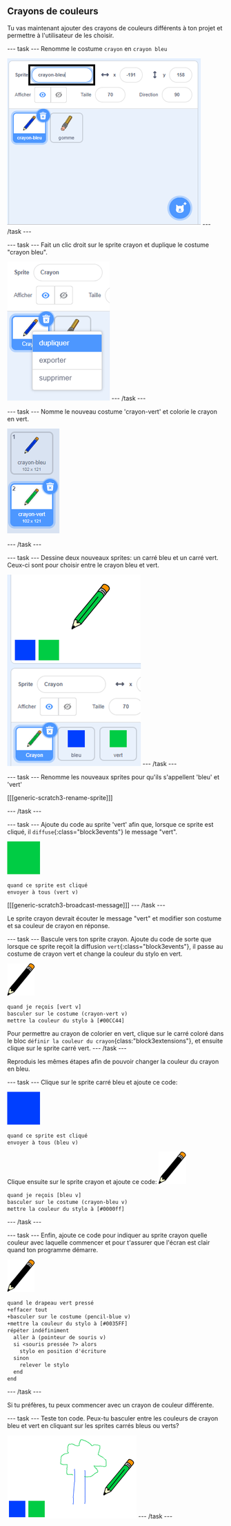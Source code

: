 ## Crayons de couleurs

Tu vas maintenant ajouter des crayons de couleurs différents à ton projet et permettre à l'utilisateur de les choisir.

--- task --- Renomme le costume `crayon` en `crayon bleu`

![renommer-crayon](images/rename-pencil.png) --- /task ---

--- task --- Fait un clic droit sur le sprite crayon et duplique le costume "crayon bleu".

![capture d'écran](images/paint-blue-duplicate.png) --- /task ---

--- task --- Nomme le nouveau costume 'crayon-vert' et colorie le crayon en vert.

![capture d'écran](images/paint-pencil-green.png)

--- /task ---

--- task --- Dessine deux nouveaux sprites: un carré bleu et un carré vert. Ceux-ci sont pour choisir entre le crayon bleu et vert.

![capture d'écran](images/paint-selectors.png) --- /task ---

--- task --- Renomme les nouveaux sprites pour qu'ils s'appellent 'bleu' et 'vert'

[[[generic-scratch3-rename-sprite]]]

--- /task ---

--- task --- Ajoute du code au sprite 'vert' afin que, lorsque ce sprite est cliqué, il `diffuse`{:class="block3events"} le message "vert".

![carré vert](images/green_square.png)

```blocks3
quand ce sprite est cliqué 
envoyer à tous (vert v)
```

[[[generic-scratch3-broadcast-message]]] --- /task ---

Le sprite crayon devrait écouter le message "vert" et modifier son costume et sa couleur de crayon en réponse.

--- task --- Bascule vers ton sprite crayon. Ajoute du code de sorte que lorsque ce sprite reçoit la diffusion `vert`{:class="block3events"}, il passe au costume de crayon vert et change la couleur du stylo en vert.

![crayon](images/pencil.png)

```blocks3
quand je reçois [vert v]
basculer sur le costume (crayon-vert v)
mettre la couleur du stylo à [#00CC44]
```

Pour permettre au crayon de colorier en vert, clique sur le carré coloré dans le bloc `définir la couleur du crayon`{class:"block3extensions"}, et ensuite clique sur le sprite carré vert. --- /task ---

Reproduis les mêmes étapes afin de pouvoir changer la couleur du crayon en bleu.

--- task --- Clique sur le sprite carré bleu et ajoute ce code:

![carré_bleu](images/blue_square.png)

```blocks3
quand ce sprite est cliqué 
envoyer à tous (bleu v)
```

Clique ensuite sur le sprite crayon et ajoute ce code: ![crayon](images/pencil.png)

```blocks3
quand je reçois [bleu v]
basculer sur le costume (crayon-bleu v)
mettre la couleur du stylo à [#0000ff]
```

--- /task ---

--- task --- Enfin, ajoute ce code pour indiquer au sprite crayon quelle couleur avec laquelle commencer et pour t'assurer que l'écran est clair quand ton programme démarre.

![crayon](images/pencil.png)

```blocks3
quand le drapeau vert pressé
+effacer tout
+basculer sur le costume (pencil-blue v)
+mettre la couleur du stylo à [#0035FF]
répéter indéfiniment 
  aller à (pointeur de souris v)
  si <souris pressée ?> alors 
    stylo en position d'écriture
  sinon 
    relever le stylo
  end
end
```

--- /task ---

Si tu préfères, tu peux commencer avec un crayon de couleur différente.

--- task --- Teste ton code. Peux-tu basculer entre les couleurs de crayon bleu et vert en cliquant sur les sprites carrés bleus ou verts?

![capture d'écran](images/paint-pens-test.png) --- /task ---
